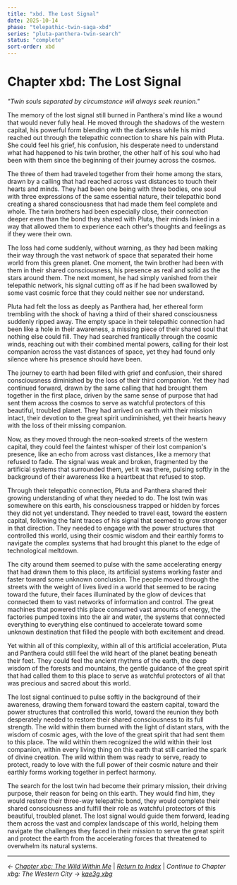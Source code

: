 ```yaml
---
title: "xbd. The Lost Signal"
date: 2025-10-14
phase: "telepathic-twin-saga-xbd"
series: "pluta-panthera-twin-search"
status: "complete"
sort-order: xbd
---
```


# Chapter xbd: The Lost Signal

*"Twin souls separated by circumstance will always seek reunion."*

The memory of the lost signal still burned in Panthera's mind like a wound that would never fully heal. He moved through the shadows of the western capital, his powerful form blending with the darkness while his mind reached out through the telepathic connection to share his pain with Pluta. She could feel his grief, his confusion, his desperate need to understand what had happened to his twin brother, the other half of his soul who had been with them since the beginning of their journey across the cosmos.

The three of them had traveled together from their home among the stars, drawn by a calling that had reached across vast distances to touch their hearts and minds. They had been one being with three bodies, one soul with three expressions of the same essential nature, their telepathic bond creating a shared consciousness that had made them feel complete and whole. The twin brothers had been especially close, their connection deeper even than the bond they shared with Pluta, their minds linked in a way that allowed them to experience each other's thoughts and feelings as if they were their own.

The loss had come suddenly, without warning, as they had been making their way through the vast network of space that separated their home world from this green planet. One moment, the twin brother had been with them in their shared consciousness, his presence as real and solid as the stars around them. The next moment, he had simply vanished from their telepathic network, his signal cutting off as if he had been swallowed by some vast cosmic force that they could neither see nor understand.

Pluta had felt the loss as deeply as Panthera had, her ethereal form trembling with the shock of having a third of their shared consciousness suddenly ripped away. The empty space in their telepathic connection had been like a hole in their awareness, a missing piece of their shared soul that nothing else could fill. They had searched frantically through the cosmic winds, reaching out with their combined mental powers, calling for their lost companion across the vast distances of space, yet they had found only silence where his presence should have been.

The journey to earth had been filled with grief and confusion, their shared consciousness diminished by the loss of their third companion. Yet they had continued forward, drawn by the same calling that had brought them together in the first place, driven by the same sense of purpose that had sent them across the cosmos to serve as watchful protectors of this beautiful, troubled planet. They had arrived on earth with their mission intact, their devotion to the great spirit undiminished, yet their hearts heavy with the loss of their missing companion.

Now, as they moved through the neon-soaked streets of the western capital, they could feel the faintest whisper of their lost companion's presence, like an echo from across vast distances, like a memory that refused to fade. The signal was weak and broken, fragmented by the artificial systems that surrounded them, yet it was there, pulsing softly in the background of their awareness like a heartbeat that refused to stop.

Through their telepathic connection, Pluta and Panthera shared their growing understanding of what they needed to do. The lost twin was somewhere on this earth, his consciousness trapped or hidden by forces they did not yet understand. They needed to travel east, toward the eastern capital, following the faint traces of his signal that seemed to grow stronger in that direction. They needed to engage with the power structures that controlled this world, using their cosmic wisdom and their earthly forms to navigate the complex systems that had brought this planet to the edge of technological meltdown.

The city around them seemed to pulse with the same accelerating energy that had drawn them to this place, its artificial systems working faster and faster toward some unknown conclusion. The people moved through the streets with the weight of lives lived in a world that seemed to be racing toward the future, their faces illuminated by the glow of devices that connected them to vast networks of information and control. The great machines that powered this place consumed vast amounts of energy, the factories pumped toxins into the air and water, the systems that connected everything to everything else continued to accelerate toward some unknown destination that filled the people with both excitement and dread.

Yet within all of this complexity, within all of this artificial acceleration, Pluta and Panthera could still feel the wild heart of the planet beating beneath their feet. They could feel the ancient rhythms of the earth, the deep wisdom of the forests and mountains, the gentle guidance of the great spirit that had called them to this place to serve as watchful protectors of all that was precious and sacred about this world.

The lost signal continued to pulse softly in the background of their awareness, drawing them forward toward the eastern capital, toward the power structures that controlled this world, toward the reunion they both desperately needed to restore their shared consciousness to its full strength. The wild within them burned with the light of distant stars, with the wisdom of cosmic ages, with the love of the great spirit that had sent them to this place. The wild within them recognized the wild within their lost companion, within every living thing on this earth that still carried the spark of divine creation. The wild within them was ready to serve, ready to protect, ready to love with the full power of their cosmic nature and their earthly forms working together in perfect harmony.

The search for the lost twin had become their primary mission, their driving purpose, their reason for being on this earth. They would find him, they would restore their three-way telepathic bond, they would complete their shared consciousness and fulfill their role as watchful protectors of this beautiful, troubled planet. The lost signal would guide them forward, leading them across the vast and complex landscape of this world, helping them navigate the challenges they faced in their mission to serve the great spirit and protect the earth from the accelerating forces that threatened to overwhelm its natural systems.

---

*← [Chapter xbc: The Wild Within Me](/12025-10/xbc-the-wild-within-me-vzxw.html)* | *[Return to Index](/12025-10/)* | *Continue to Chapter xbg: The Western City → [kae3g xbg](/12025-10/xbg-the-western-city-vzxw.html)*
